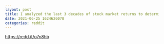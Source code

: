```yaml
--- 
layout: post 
title: I analyzed the last 3 decades of stock market returns to determine if it makes sense to time the market! Here are the results! 
date: 2021-06-25 1624626078 
categories: reddit 
--- 
```

https://redd.it/o7n8hb